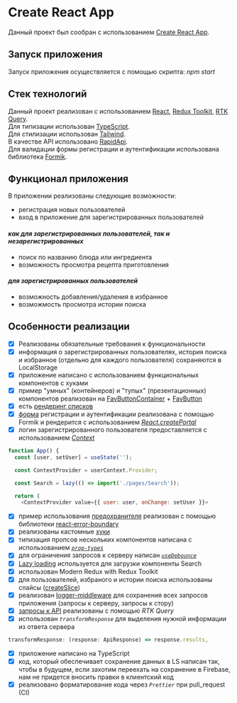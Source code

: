# Create React App

Данный проект был сообран с использованием [Create React App](https://github.com/facebook/create-react-app).

## Запуск приложения

Запуск приложения осуществляется с помощью скрипта: _npm start_

## Стек технологий

Данный проект реализован с использованием [React](https://react.dev/), [Redux Toolkit](https://redux-toolkit.js.org/), [RTK Query](https://redux-toolkit.js.org/rtk-query/overview).  
Для типизации использован [TypeScript](https://www.typescriptlang.org/).  
Для стилизации использован [Tailwind](https://tailwindcss.com/docs/guides/create-react-app).  
В качестве API использовано [RapidApi](https://rapidapi.com/apidojo/api/tasty).  
Для валидации формы регистрации и аутентификации использована библиотека [Formik](https://formik.org/).

## Функционал приложения

В приложении реализованы следующие возможности:

-   регистрация новых пользователей
-   вход в приложение для зарегистрированных пользователей

#### _как для зарегистрированных пользователей, так и незарегистрированных_

-   поиск по названию блюда или ингредиента
-   возможность просмотра рецепта приготовления

#### _для зарегистрированных пользователей_

-   возможность добавления/удаления в избранное
-   возможмость просмотра истории поиска

## Особенности реализации

-   [x] Реализованы обязательные требования к функциональности
-   [x] информация о зарегистрированных пользователях, история поиска и избранное (отдельно для каждого пользователя) сохраняются в LocalStorage
-   [x] приложение написано с использованием функциональных компонентов с хуками
-   [x] пример "умных" (контейнеров) и "тупых" (презентационных) компонентов реализован на [FavButtonContainer](https://github.com/Sorokindrew/react_rtk/blob/main/src/components/FavButtonContainer.tsx) + [FavButton](https://github.com/Sorokindrew/react_rtk/blob/main/src/components/FavButton.tsx)
-   [x] есть [рендеринг списков](https://github.com/Sorokindrew/react_rtk/blob/main/src/components/Content.tsx)
-   [x] [форма](https://github.com/Sorokindrew/react_rtk/blob/main/src/components/AuthorizationForm/AuthorizationForm.tsx) регистрации и аутентификации реализована с помощью Formik и рендерится с использованием [_React.createPortal_](https://github.com/Sorokindrew/react_rtk/blob/main/src/components/Modal.tsx)
-   [x] логин зарегистрированного пользователя предоставляется с использованием [_Context_](https://github.com/Sorokindrew/react_rtk/blob/main/src/context/userContext.ts)

```javascript
function App() {
  const [user, setUser] = useState('');

  const ContextProvider = userContext.Provider;

  const Search = lazy(() => import('./pages/Search'));

  return (
    <ContextProvider value={{ user: user, onChange: setUser }}>
```

-   [x] пример использования [предохранителя](https://github.com/Sorokindrew/react_rtk/blob/main/src/App.tsx) реализован с помощью библиотеки [react-error-boundary](https://www.npmjs.com/package/react-error-boundary)
-   [x] реализованы кастомные [хуки](https://github.com/Sorokindrew/react_rtk/tree/main/src/hooks)
-   [x] типизация пропсов нескольких компонентов написана с использованием [_`prop-types`_](https://github.com/Sorokindrew/react_rtk/blob/main/src/components/Authorization/Authorization.jsx)
-   [x] для ограничения запросов к серверу написан [_`useDebounce`_](https://github.com/Sorokindrew/react_rtk/blob/main/src/hooks/useDebounce.ts)
-   [x] [Lazy loading](https://github.com/Sorokindrew/react_rtk/blob/main/src/App.tsx) используется для загрузки компоненты Search
-   [x] использован Modern Redux with Redux Toolkit
-   [x] для пользователей, избраного и истории поиска использованы слайсы ([createSlice](https://github.com/Sorokindrew/react_rtk/tree/main/src/store))
-   [x] реализован [logger-middleware](https://github.com/Sorokindrew/react_rtk/blob/main/src/utils/logger.ts) для сохранения всех запросов приложения (запросы к серверу, запросы к стору)
-   [x] [запросы к API](https://github.com/Sorokindrew/react_rtk/blob/main/src/store/api/api.ts) реализованы с помощью _RTK Query_
-   [x] использован _`transformResponse`_ для выделения нужной информации из ответа сервера

```javascript
transformResponse: (response: ApiResponse) => response.results,
```

-   [x] приложение написано на TypeScript
-   [x] код, который обеспечивает сохранение данных в LS написан так, чтобы в будущем, если захотим переехать на сохранение в Firebase, нам не придется вносить правки в клиентский код
-   [x] реализовано форматирование кода через _`Prettier`_ при pull_request (CI)
